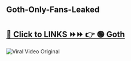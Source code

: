 
 ## Goth-Only-Fans-Leaked

# <h2><a href="https://clipsfans.com/Goth&ref=git">🔗 Click to LINKS ⏩⏩ 👉 🟢 Goth </a></h2>

<a href="https://clipsfans.com/Goth&ref=git" rel="nofollow" data-target="animated-image.originalLink"><img src="https://i.ibb.co.com/xMMVF88/686577567.gif" alt="Viral Video Original" style="max-width: 100%; display: inline-block;" data-target="animated-image.originalImage"></a>
